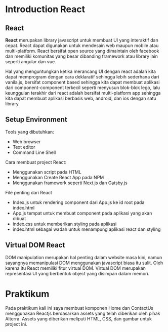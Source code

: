# Introduction React

## React

**React** merupakan library javascript untuk membuat UI yang interaktif dan cepat. React dapat digunakan untuk mendesain web maupun mobile atau multi-platform. React bersifat open source yang dimaintain oleh facebook dan memiliki komunitas yang besar dibanding framework atau library lain seperti angular dan vue.

Hal yang menguntungkan ketika merancang UI dengan react adalah kita dapat memprogram dengan cara deklaratif sehingga lebih sederhana dari vanila.js, bersifat component based sehingga kita dapat membuat aplikasi dari component-component terkecil seperti menyusun blok-blok lego, lalu keunggulan terakhir dari react adalah bersifat multi-platform app sehingga kita dapat membuat aplikasi berbasis web, android, dan ios dengan satu library.

## Setup Environment

Tools yang dibutuhkan:

- Web browser
- Text editor
- Command Line Shell

Cara membuat project React:

- Menggunakan script pada HTML
- Menggunakan Create React App pada NPM
- Menggunakan framework seperti Next.js dan Gatsby.js

File penting dari React

- Index.js untuk rendering component dari App.js ke id root pada index.html
- App.js tempat untuk membuat component pada aplikasi yang akan dibuat
- index.css untuk memberikan styling pada aplikasi
- index.html sebagai wadah untuk menampung aplikasi react dan styling

## Virtual DOM React

DOM manipulation merupakan hal penting dalam website masa kini, namun sayangnya memanipulasi DOM menggunakan javascript biasa itu sulit. Oleh karena itu React memiliki fitur virtual DOM. Virtual DOM merupakan representasi UI yang berbentuk object yang disimpan dalam memori.

# Praktikum

Pada praktikum kali ini saya membuat komponen Home dan ContactUs menggunakan Reactjs berdasarkan assets yang telah diberikan oleh pihak Alterra. Assets yang diberikan meliputi HTML, CSS, dan gambar untuk project ini.
